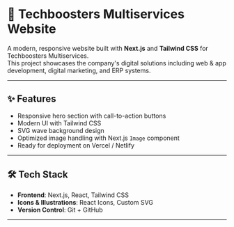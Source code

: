 # 🚀 Techboosters Multiservices Website

A modern, responsive website built with **Next.js** and **Tailwind CSS** for Techboosters Multiservices.  
This project showcases the company's digital solutions including web & app development, digital marketing, and ERP systems.

---

## ✨ Features
- Responsive hero section with call-to-action buttons  
- Modern UI with Tailwind CSS  
- SVG wave background design  
- Optimized image handling with Next.js `Image` component  
- Ready for deployment on Vercel / Netlify  

---

## 🛠️ Tech Stack
- **Frontend**: Next.js, React, Tailwind CSS  
- **Icons & Illustrations**: React Icons, Custom SVG  
- **Version Control**: Git + GitHub  

---
